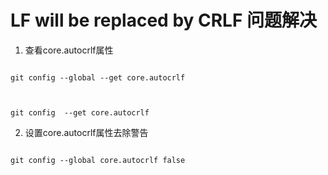 

# LF will be replaced by CRLF 问题解决

 

1. 查看core.autocrlf属性

 

```

git config --global --get core.autocrlf

 

git config  --get core.autocrlf

```

 

2. 设置core.autocrlf属性去除警告

 

```

git config --global core.autocrlf false

```





